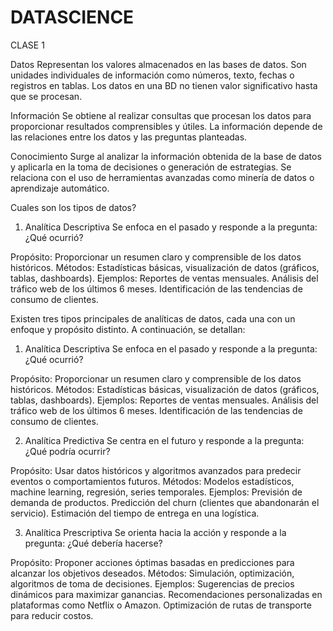 # DATASCIENCE
CLASE 1

Datos
Representan los valores almacenados en las bases de datos.
Son unidades individuales de información como números, texto, fechas o registros en tablas.
Los datos en una BD no tienen valor significativo hasta que se procesan.

Información
Se obtiene al realizar consultas que procesan los datos para proporcionar resultados comprensibles y útiles.
La información depende de las relaciones entre los datos y las preguntas planteadas.

Conocimiento
Surge al analizar la información obtenida de la base de datos y aplicarla en la toma de decisiones o generación de estrategias.
Se relaciona con el uso de herramientas avanzadas como minería de datos o aprendizaje automático.

Cuales son los tipos de datos?

1. Analítica Descriptiva
Se enfoca en el pasado y responde a la pregunta: ¿Qué ocurrió?

Propósito: Proporcionar un resumen claro y comprensible de los datos históricos.
Métodos: Estadísticas básicas, visualización de datos (gráficos, tablas, dashboards).
Ejemplos:
Reportes de ventas mensuales.
Análisis del tráfico web de los últimos 6 meses.
Identificación de las tendencias de consumo de clientes.


Existen tres tipos principales de analíticas de datos, cada una con un enfoque y propósito distinto. A continuación, se detallan:

1. Analítica Descriptiva
Se enfoca en el pasado y responde a la pregunta: ¿Qué ocurrió?

Propósito: Proporcionar un resumen claro y comprensible de los datos históricos.
Métodos: Estadísticas básicas, visualización de datos (gráficos, tablas, dashboards).
Ejemplos:
Reportes de ventas mensuales.
Análisis del tráfico web de los últimos 6 meses.
Identificación de las tendencias de consumo de clientes.

2. Analítica Predictiva
Se centra en el futuro y responde a la pregunta: ¿Qué podría ocurrir?

Propósito: Usar datos históricos y algoritmos avanzados para predecir eventos o comportamientos futuros.
Métodos: Modelos estadísticos, machine learning, regresión, series temporales.
Ejemplos:
Previsión de demanda de productos.
Predicción del churn (clientes que abandonarán el servicio).
Estimación del tiempo de entrega en una logística.

3. Analítica Prescriptiva
Se orienta hacia la acción y responde a la pregunta: ¿Qué debería hacerse?

Propósito: Proponer acciones óptimas basadas en predicciones para alcanzar los objetivos deseados.
Métodos: Simulación, optimización, algoritmos de toma de decisiones.
Ejemplos:
Sugerencias de precios dinámicos para maximizar ganancias.
Recomendaciones personalizadas en plataformas como Netflix o Amazon.
Optimización de rutas de transporte para reducir costos.


